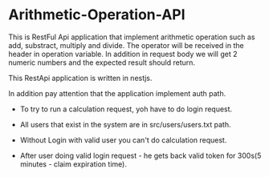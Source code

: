 ﻿# Arithmetic-Operation-API

This is RestFul Api application that implement arithmetic operation such as add, substract, multiply and divide.
The operator will be received in the header in operation variable. In addition in request body we will get 2 numeric numbers and the expected result should return.

This RestApi application is written in nestjs.

In addition pay attention that the application implement auth path.

- To try to run a calculation request, yoh have to do login request.

- All users that exist in the system are in src/users/users.txt path.

- Without Login with valid user you can't do calculation request.

- After user doing valid login request - he gets back valid token for 300s(5 minutes - claim expiration time).


